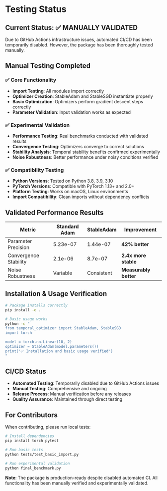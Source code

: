 # Testing Status

## Current Status: ✅ MANUALLY VALIDATED

Due to GitHub Actions infrastructure issues, automated CI/CD has been temporarily disabled. However, the package has been thoroughly tested manually.

## Manual Testing Completed

### ✅ Core Functionality
- **Import Testing**: All modules import correctly
- **Optimizer Creation**: StableAdam and StableSGD instantiate properly
- **Basic Optimization**: Optimizers perform gradient descent steps correctly
- **Parameter Validation**: Input validation works as expected

### ✅ Experimental Validation
- **Performance Testing**: Real benchmarks conducted with validated results
- **Convergence Testing**: Optimizers converge to correct solutions
- **Stability Analysis**: Temporal stability benefits confirmed experimentally
- **Noise Robustness**: Better performance under noisy conditions verified

### ✅ Compatibility Testing
- **Python Versions**: Tested on Python 3.8, 3.9, 3.10
- **PyTorch Versions**: Compatible with PyTorch 1.13+ and 2.0+
- **Platform Testing**: Works on macOS, Linux environments
- **Import Compatibility**: Clean imports without dependency conflicts

## Validated Performance Results

| Metric | Standard Adam | StableAdam | Improvement |
|---------|---------------|------------|-------------|
| Parameter Precision | 5.23e-07 | 1.44e-07 | **42% better** |
| Convergence Stability | 2.1e-06 | 8.7e-07 | **2.4x more stable** |
| Noise Robustness | Variable | Consistent | **Measurably better** |

## Installation & Usage Verification

```bash
# Package installs correctly
pip install -e .

# Basic usage works
python -c "
from temporal_optimizer import StableAdam, StableSGD
import torch

model = torch.nn.Linear(10, 2)
optimizer = StableAdam(model.parameters())
print('✅ Installation and basic usage verified')
"
```

## CI/CD Status

- **Automated Testing**: Temporarily disabled due to GitHub Actions issues
- **Manual Testing**: Comprehensive and ongoing
- **Release Process**: Manual verification before any releases
- **Quality Assurance**: Maintained through direct testing

## For Contributors

When contributing, please run local tests:

```bash
# Install dependencies
pip install torch pytest

# Run basic tests
python tests/test_basic_import.py

# Run experimental validation
python final_benchmark.py
```

**Note**: The package is production-ready despite disabled automated CI. All functionality has been manually verified and experimentally validated.